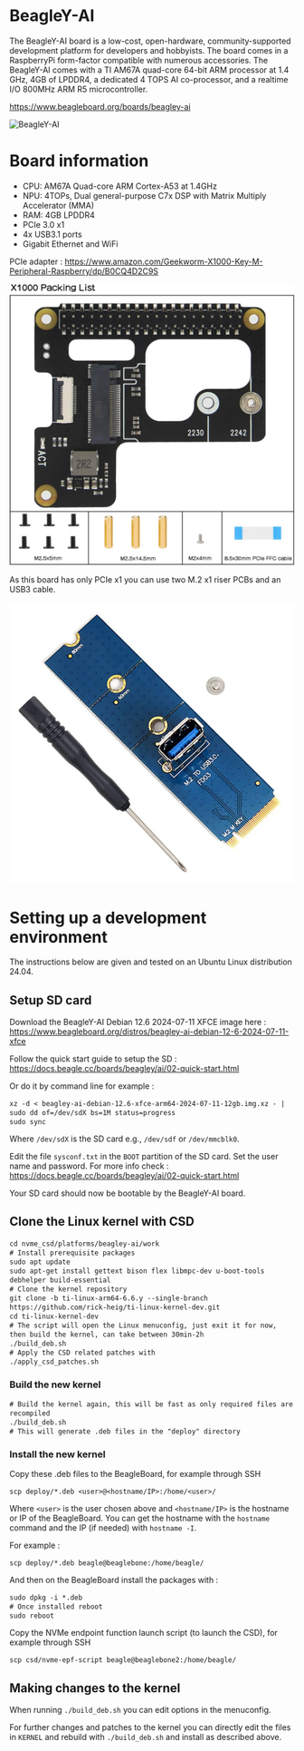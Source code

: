 # BeagleY-AI

The BeagleY-AI board is a low-cost, open-hardware, community-supported development platform for developers and hobbyists. The board comes in a RaspberryPi form-factor compatible with numerous accessories. The BeagleY-AI comes with a TI AM67A quad-core 64-bit ARM processor at 1.4 GHz, 4GB of LPDDR4, a dedicated 4 TOPS AI co-processor, and a realtime I/O 800MHz ARM R5 microcontroller.

https://www.beagleboard.org/boards/beagley-ai

![BeagleY-AI](https://www.beagleboard.org/app/uploads/2024/03/BeagleY-AI-angled-front-1-400x267.webp)

# Board information

- CPU: AM67A Quad-core ARM Cortex-A53 at 1.4GHz
- NPU: 4TOPs, Dual general-purpose C7x DSP with Matrix Multiply Accelerator (MMA)
- RAM: 4GB LPDDR4
- PCIe 3.0 x1
- 4x USB3.1 ports
- Gigabit Ethernet and WiFi

PCIe adapter : https://www.amazon.com/Geekworm-X1000-Key-M-Peripheral-Raspberry/dp/B0CQ4D2C9S

![PCIe Adapter](../../res/images/rpi5_pcie_adapter.jpg)

As this board has only PCIe x1 you can use two M.2 x1 riser PCBs and an USB3 cable.

![M.2 Riser](../../res/images/m2-riser-pcie-x1.jpg)

# Setting up a development environment

The instructions below are given and tested on an Ubuntu Linux distribution 24.04.

## Setup SD card

Download the BeagleY-AI Debian 12.6 2024-07-11 XFCE image here : https://www.beagleboard.org/distros/beagley-ai-debian-12-6-2024-07-11-xfce

Follow the quick start guide to setup the SD : https://docs.beagle.cc/boards/beagley/ai/02-quick-start.html

Or do it by command line for example :

```shell
xz -d < beagley-ai-debian-12.6-xfce-arm64-2024-07-11-12gb.img.xz - | sudo dd of=/dev/sdX bs=1M status=progress
sudo sync
```

Where `/dev/sdX` is the SD card e.g., `/dev/sdf` or `/dev/mmcblk0`.

Edit the file `sysconf.txt` in the `BOOT` partition of the SD card. Set the user name and password. For more info check : https://docs.beagle.cc/boards/beagley/ai/02-quick-start.html

Your SD card should now be bootable by the BeagleY-AI board.

## Clone the Linux kernel with CSD

```shell
cd nvme_csd/platforms/beagley-ai/work
# Install prerequisite packages
sudo apt update
sudo apt-get install gettext bison flex libmpc-dev u-boot-tools debhelper build-essential
# Clone the kernel repository
git clone -b ti-linux-arm64-6.6.y --single-branch https://github.com/rick-heig/ti-linux-kernel-dev.git
cd ti-linux-kernel-dev
# The script will open the Linux menuconfig, just exit it for now, then build the kernel, can take between 30min-2h
./build_deb.sh
# Apply the CSD related patches with
./apply_csd_patches.sh
```

### Build the new kernel

```shell
# Build the kernel again, this will be fast as only required files are recompiled
./build_deb.sh
# This will generate .deb files in the "deploy" directory
```

### Install the new kernel

Copy these .deb files to the BeagleBoard, for example through SSH

```shell
scp deploy/*.deb <user>@<hostname/IP>:/home/<user>/
```

Where `<user>` is the user chosen above and `<hostname/IP>` is the hostname or IP of the BeagleBoard. You can get the hostname with the `hostname` command and the IP (if needed) with `hostname -I`.

For example :

```shell
scp deploy/*.deb beagle@beaglebone:/home/beagle/
```

And then on the BeagleBoard install the packages with :

```shell
sudo dpkg -i *.deb
# Once installed reboot
sudo reboot
```

Copy the NVMe endpoint function launch script (to launch the CSD), for example through SSH

```shell
scp csd/nvme-epf-script beagle@beaglebone2:/home/beagle/
```

## Making changes to the kernel

When running `./build_deb.sh` you can edit options in the menuconfig.

For further changes and patches to the kernel you can directly edit the files in `KERNEL` and rebuild with `./build_deb.sh` and install as described above.